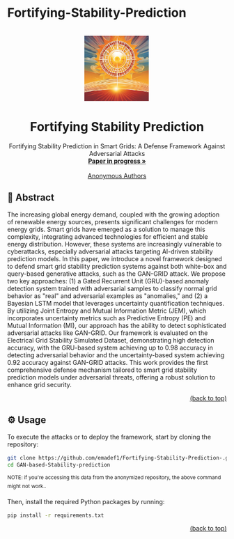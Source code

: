 # Fortifying-Stability-Prediction
<div id="top"></div>
<!-- PROJECT LOGO -->
<br />
<div align="center">
  <a href="https://github.com/emadef1/Fortifying-Stability-Prediction-/tree/main">
    <img src="Figure/logo.png" alt="Logo" width="150" height="150">
  </a>

  <h1 align="center">Fortifying Stability Prediction</h1>

  <p align="center">
    Fortifying Stability Prediction in Smart Grids: A Defense Framework Against Adversarial Attacks
    <br />
    <a href="https://github.com/emadef1/Fortifying-Stability-Prediction-/tree/main"><strong>Paper in progress »</strong></a>
    <br />
    <br />
    <a href="">Anonymous Authors</a>
  </p>
</div>


## 🧩 Abstract

The increasing global energy demand, coupled with the growing adoption of renewable energy sources, presents significant challenges for modern energy grids. Smart grids have emerged as a solution to manage this complexity, integrating advanced technologies for efficient and stable energy distribution. However, these systems are increasingly vulnerable to cyberattacks, especially adversarial attacks targeting AI-driven stability prediction models. In this paper, we introduce a novel framework designed to defend smart grid stability prediction systems against both white-box and query-based generative attacks, such as the GAN-GRID attack. We propose two key approaches: (1) a Gated Recurrent Unit (GRU)-based anomaly detection system trained with adversarial samples to classify normal grid behavior as "real" and adversarial examples as "anomalies," and (2) a Bayesian LSTM model that leverages uncertainty quantification techniques. By utilizing Joint Entropy and Mutual Information Metric (JEM), which incorporates uncertainty metrics such as Predictive Entropy (PE) and Mutual Information (MI), our approach has the ability to detect sophisticated adversarial attacks like GAN-GRID. Our framework is evaluated on the Electrical Grid Stability Simulated Dataset, demonstrating high detection accuracy, with the GRU-based system achieving up to 0.98 accuracy in detecting adversarial behavior and the uncertainty-based system achieving 0.92 accuracy against GAN-GRID attacks. This work provides the first comprehensive defense mechanism tailored to smart grid stability prediction models under adversarial threats, offering a robust solution to enhance grid security.
<p align="right"><a href="#top">(back to top)</a></p>
<div id="usage"></div>

## ⚙️ Usage

To execute the attacks or to deploy the framework, start by cloning the repository:

```bash
git clone https://github.com/emadef1/Fortifying-Stability-Prediction-.git
cd GAN-based-Stability-prediction
```
<sup>NOTE: if you're accessing this data from the anonymized repository, the above command might not work..</sup>

Then, install the required Python packages by running:

```bash
pip install -r requirements.txt
```

<p align="right"><a href="#top">(back to top)</a></p>
<div id="models"></div>

